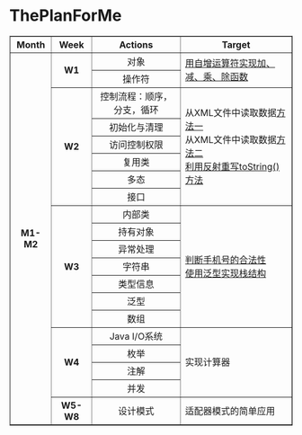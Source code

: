 # ThePlanForMe

<table border="1">
	<tr>
		<th>Month</th>
		<th>Week</th>
		<th>Actions</th>
		<th>Target</th>
	</tr>
	<tr>
		<th rowspan="20">M1-M2</th>
		<th rowspan="2">W1</th>
		<td align="center">对象</td>
		<td rowspan="2"><a href="https://github.com/zhouchaoyuan/ThePlanForMe/blob/master/M1-M2/W1/MyOperation.java">用自增运算符实现加、减、乘、除函数</a></td>
	</tr>
	<tr>
		<td align="center">操作符</td>
	</tr>
	<tr>
		<th rowspan="6">W2</th>
		<td align="center">控制流程：顺序，分支，循环</td>
		<td rowspan="6">从XML文件中读取数据<a href="https://github.com/zhouchaoyuan/ThePlanForMe/blob/master/M1-M2/W2/ReadDataFromXMLFile.java">方法一</a></br>从XML文件中读取数据<a href="https://github.com/zhouchaoyuan/ThePlanForMe/blob/master/M1-M2/W2/ReadXMLFile.java">方法二</a></br><a href="https://github.com/zhouchaoyuan/ThePlanForMe/blob/master/M1-M2/W2/OverrideToString.java">利用反射重写toString()方法</a></td>
	</tr>
	<tr>
		<td align="center">初始化与清理</td>
	</tr>
	<tr>
		<td align="center">访问控制权限</td>
	</tr>
	<tr>
		<td align="center">复用类</td>
	</tr>
	<tr>
		<td align="center">多态</td>
	</tr>
	<tr>
		<td align="center">接口</td>
	</tr>
	<tr>
		<th rowspan="7">W3</th>
		<td align="center">内部类</td>
		<td rowspan="7"><a href="https://github.com/zhouchaoyuan/ThePlanForMe/blob/master/M1-M2/W3/CheckPhoneNumber.java">判断手机号的合法性</a></br><a href="https://github.com/zhouchaoyuan/ThePlanForMe/blob/master/M1-M2/W3/MyStack.java">使用泛型实现栈结构</a></td>
	</tr>
	<tr>
		<td align="center">持有对象</td>
	</tr>
	<tr>
		<td align="center">异常处理</td>
	</tr>
	<tr>
		<td align="center">字符串</td>
	</tr>
	<tr>
		<td align="center">类型信息</td>
	</tr>
	<tr>
		<td align="center">泛型</td>
	</tr>
	<tr>
		<td align="center">数组</td>
	</tr>
	<tr>
		<th rowspan="4">W4</th>
		<td align="center">Java I/O系统</td>
		<td rowspan="4">实现计算器</td>
	</tr>
	<tr>
		<td align="center">枚举</td>
	</tr>
	<tr>
		<td align="center">注解</td>
	</tr>
	<tr>
		<td align="center">并发</td>
	</tr>
	<tr>
		<th >W5-W8</th>
		<td align="center">设计模式</td>
		<td>适配器模式的简单应用</td>
	</tr>
</table>